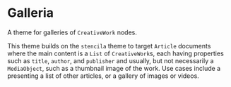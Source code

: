 # Galleria

A theme for galleries of `CreativeWork` nodes.

This theme builds on the `stencila` theme to target `Article` documents where the main content is a `List` of `CreativeWork`s, each having properties such as `title`, `author`, and `publisher` and usually, but not necessarily a `MediaObject`, such as a thumbnail image of the work. Use cases include a presenting a list of other articles, or a gallery of images or videos.
